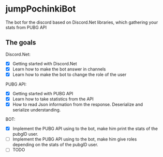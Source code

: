 # jumpPochinkiBot
The bot for the discord based on Discord.Net libraries, which gathering your stats from PUBG API

## The goals
Discord.Net:
- [x] Getting started with Discord.Net
- [x] Learn how to make the bot answer in channels
- [x] Learn how to make the bot to change the role of the user

PUBG API:
- [X] Getting started with PUBG API
- [X] Learn how to take statistics from the API
- [X] How to read Json information from the response. Deserialize and serialize understanding.

BOT: 
- [X] Implement the PUBG API using to the bot, make him print the stats of the pubgID user.
- [ ] Implement the PUBG API using to the bot, make him give roles depending on the stats of the pubgID user.
- [ ] TODO
